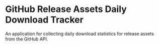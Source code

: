 # GitHub Release Assets Daily Download Tracker

An application for collecting daily download statistics for release assets from the GitHub API.

